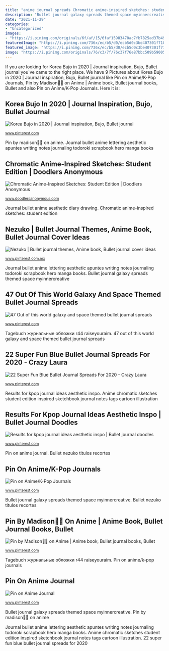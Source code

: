 ```yaml
---
title: "anime journal spreads Chromatic anime-inspired sketches: student edition"
description: "Bullet journal galaxy spreads themed space myinnercreative"
date: "2021-11-29"
categories:
- "Uncategorized"
images:
- "https://i.pinimg.com/originals/6f/af/15/6faf15983470ac7fb7825ad37b496c71.jpg"
featuredImage: "https://i.pinimg.com/736x/ec/b5/d0/ecb5d0c3be407301f710ee9cc92396e0.jpg"
featured_image: "https://i.pinimg.com/736x/ec/b5/d0/ecb5d0c3be407301f710ee9cc92396e0.jpg"
image: "https://i.pinimg.com/originals/76/c3/7f/76c37f76e87bbc509b590052121b1d04.jpg"
---
```


If you are looking for Korea Bujo in 2020 | Journal inspiration, Bujo, Bullet journal you've came to the right place. We have 9 Pictures about Korea Bujo in 2020 | Journal inspiration, Bujo, Bullet journal like Pin on Anime/K-Pop Journals, Pin by Madison🖤🦇 on Anime | Anime book, Bullet journal books, Bullet and also Pin on Anime/K-Pop Journals. Here it is:

## Korea Bujo In 2020 | Journal Inspiration, Bujo, Bullet Journal

![Korea Bujo in 2020 | Journal inspiration, Bujo, Bullet journal](https://i.pinimg.com/originals/76/c3/7f/76c37f76e87bbc509b590052121b1d04.jpg "22 super fun blue bullet journal spreads for 2020")

<small>www.pinterest.com</small>

Pin by madison🖤🦇 on anime. Journal bullet anime lettering aesthetic apuntes writing notes journaling todoroki scrapbook hero manga books

## Chromatic Anime-Inspired Sketches: Student Edition | Doodlers Anonymous

![Chromatic Anime-Inspired Sketches: Student Edition | Doodlers Anonymous](https://www.doodlersanonymous.com/content/images/b3139570536843.5ba6d14467ae8.png "Pin by madison🖤🦇 on anime")

<small>www.doodlersanonymous.com</small>

Journal bullet anime aesthetic diary drawing. Chromatic anime-inspired sketches: student edition

## Nezuko | Bullet Journal Themes, Anime Book, Bullet Journal Cover Ideas

![Nezuko | Bullet journal themes, Anime book, Bullet journal cover ideas](https://i.pinimg.com/736x/ec/b5/d0/ecb5d0c3be407301f710ee9cc92396e0.jpg "Chromatic anime-inspired sketches: student edition")

<small>www.pinterest.com.mx</small>

Journal bullet anime lettering aesthetic apuntes writing notes journaling todoroki scrapbook hero manga books. Bullet journal galaxy spreads themed space myinnercreative

## 47 Out Of This World Galaxy And Space Themed Bullet Journal Spreads

![47 Out of this world galaxy and space themed bullet journal spreads](https://i.pinimg.com/originals/f7/df/f5/f7dff5227425b9603f249a664cc991cf.jpg "Bullet journal galaxy spreads themed space myinnercreative")

<small>www.pinterest.com</small>

Tagebuch журнальные обложки r44 raiseyouraim. 47 out of this world galaxy and space themed bullet journal spreads

## 22 Super Fun Blue Bullet Journal Spreads For 2020 - Crazy Laura

![22 Super Fun Blue Bullet Journal Spreads For 2020 - Crazy Laura](https://i.pinimg.com/originals/3d/19/1c/3d191c081ea48e9d7d496a21762e349e.png "Bullet nezuko titulos recortes")

<small>www.pinterest.com</small>

Results for kpop journal ideas aesthetic inspo. Anime chromatic sketches student edition inspired sketchbook journal notes tags cartoon illustration

## Results For Kpop Journal Ideas Aesthetic Inspo | Bullet Journal Doodles

![Results for kpop journal ideas aesthetic inspo | Bullet journal doodles](https://i.pinimg.com/originals/69/02/9d/69029d513fcd8c7d7e11f37eeecd4e3d.jpg "Bullet nezuko titulos recortes")

<small>www.pinterest.com</small>

Pin on anime journal. Bullet nezuko titulos recortes

## Pin On Anime/K-Pop Journals

![Pin on Anime/K-Pop Journals](https://i.pinimg.com/originals/86/db/46/86db46992f1dd880a8b8866e0fba132d.jpg "Titulos artístico creativos")

<small>www.pinterest.com</small>

Bullet journal galaxy spreads themed space myinnercreative. Bullet nezuko titulos recortes

## Pin By Madison🖤🦇 On Anime | Anime Book, Bullet Journal Books, Bullet

![Pin by Madison🖤🦇 on Anime | Anime book, Bullet journal books, Bullet](https://i.pinimg.com/originals/6f/af/15/6faf15983470ac7fb7825ad37b496c71.jpg "Anime chromatic sketches student edition inspired sketchbook journal notes tags cartoon illustration")

<small>www.pinterest.com</small>

Tagebuch журнальные обложки r44 raiseyouraim. Pin on anime/k-pop journals

## Pin On Anime Journal

![Pin on Anime Journal](https://i.pinimg.com/originals/5f/ec/ce/5fecced3c1ef4ac8ccdb92278367e49c.jpg "Bullet nezuko titulos recortes")

<small>www.pinterest.com</small>

Bullet journal galaxy spreads themed space myinnercreative. Pin by madison🖤🦇 on anime

Journal bullet anime lettering aesthetic apuntes writing notes journaling todoroki scrapbook hero manga books. Anime chromatic sketches student edition inspired sketchbook journal notes tags cartoon illustration. 22 super fun blue bullet journal spreads for 2020
